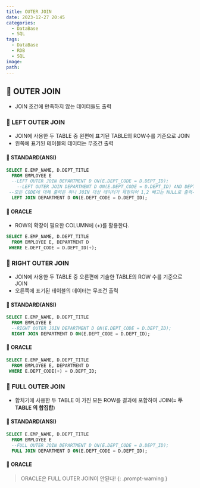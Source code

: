 ```yaml
---
title: OUTER JOIN
date: 2023-12-27 20:45
categories:
  - DataBase
  - SQL
tags:
  - DataBase
  - RDB
  - SQL
image: 
path:
---
```


## 🌈 OUTER JOIN
+ JOIN 조건에 만족하지 않는 데이터들도 출력

### 📌 LEFT OUTER JOIN

- JOIN에 사용한 두 TABLE 중 왼편에 표기된 TABLE의 ROW수를 기준으로 JOIN
- 왼쪽에 표기된 테이블의 데이터는 무조건 출력

#### 🧶 STANDARD(ANSI)

```sql
SELECT E.EMP_NAME, D.DEPT_TITLE
  FROM EMPLOYEE E
  --LEFT OUTER JOIN DEPARTMENT D ON(E.DEPT_CODE = D.DEPT_ID);
	--LEFT OUTER JOIN DEPARTMENT D ON(E.DEPT_CODE = D.DEPT_ID) AND DEPT_CODE IN (1,2);
 --모든 CODE에 대해 출력은 하나 JOIN 대상 데이터가 제한되어 1,2 빼고는 NULL로 출력--
  LEFT JOIN DEPARTMENT D ON(E.DEPT_CODE = D.DEPT_ID);
```

#### 🧶 ORACLE

- ROW의 확장이 필요한 COLUMN에 (+)를 활용한다.

```sql
SELECT E.EMP_NAME, D.DEPT_TITLE
  FROM EMPLOYEE E, DEPARTMENT D
 WHERE E.DEPT_CODE = D.DEPT_ID(+);
```

### 📌 RIGHT OUTER JOIN

- JOIN에 사용한 두 TABLE 중 오른편에 기술한 TABLE의 ROW 수를 기준으로 JOIN
- 오른쪽에 표기된 테이블의 데이터는 무조건 출력

#### 🧶 STANDARD(ANSI)

```sql
SELECT E.EMP_NAME, D.DEPT_TITLE
  FROM EMPLOYEE E
  --RIGHT OUTER JOIN DEPARTMENT D ON(E.DEPT_CODE = D.DEPT_ID);
  RIGHT JOIN DEPARTMENT D ON(E.DEPT_CODE = D.DEPT_ID);
```

#### 🧶 ORACLE

```sql
SELECT E.EMP_NAME, D.DEPT_TITLE
  FROM EMPLOYEE E, DEPARTMENT D
 WHERE E.DEPT_CODE(+) = D.DEPT_ID;
```

### 📌 FULL OUTER JOIN

- 합치기에 사용한 두 TABLE 이 가진 모든 ROW를 결과에 포함하여 JOIN(**= 두 TABLE 의 합집합**)

#### 🧶 STANDARD(ANSI)

```sql
SELECT E.EMP_NAME, D.DEPT_TITLE
  FROM EMPLOYEE E
  --FULL OUTER JOIN DEPARTMENT D ON(E.DEPT_CODE = D.DEPT_ID);
  FULL JOIN DEPARTMENT D ON(E.DEPT_CODE = D.DEPT_ID);
```

#### 🧶 ORACLE
> ORACLE은 FULL OUTER JOIN이 안된다!
{: .prompt-warning }

